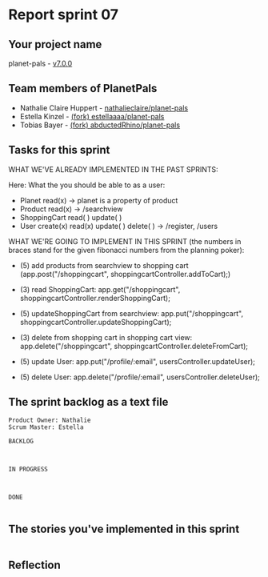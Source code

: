 # Report sprint 07

## Your project name

planet-pals - [v7.0.0](https://github.com/nathalieclaire/planet-pals/releases/tag/v7.0.0)

## Team members of PlanetPals

* Nathalie Claire Huppert - [nathalieclaire/planet-pals](https://github.com/nathalieclaire/planet-pals)
* Estella Kinzel - [(fork) estellaaaa/planet-pals](https://github.com/estellaaaa/planet-pals)
* Tobias Bayer - [(fork) abductedRhino/planet-pals](https://github.com/abductedRhino/planet-pals)

## Tasks for this sprint

WHAT WE'VE ALREADY IMPLEMENTED IN THE PAST SPRINTS:

Here: What the you should be able to as a user:

* Planet       read(x) -> planet is a property of product
* Product      read(x) -> /searchview
* ShoppingCart read( ) update( )
* User         create(x) read(x) update( ) delete( ) -> /register, /users

WHAT WE'RE GOING TO IMPLEMENT IN THIS SPRINT (the numbers in braces stand 
for the given fibonacci numbers from the planning poker):

* (5) add products from searchview to shopping cart (app.post("/shoppingcart", shoppingcartController.addToCart);)
* (3) read ShoppingCart: app.get("/shoppingcart", shoppingcartController.renderShoppingCart);
* (5) updateShoppingCart from searchview: app.put("/shoppingcart", shoppingcartController.updateShoppingCart);
* (3) delete from shopping cart in shopping cart view: app.delete("/shoppingcart", shoppingcartController.deleteFromCart);

* (5) update User: app.put("/profile/:email", usersController.updateUser);
* (5) delete User: app.delete("/profile/:email", usersController.deleteUser);

## The sprint backlog as a text file

```
Product Owner: Nathalie
Scrum Master: Estella

BACKLOG



IN PROGRESS



DONE


```

## The stories you've implemented in this sprint

```

```

## Reflection

